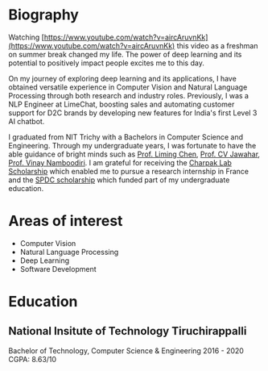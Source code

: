 # Biography

Watching [https://www.youtube.com/watch?v=aircAruvnKk](https://www.youtube.com/watch?v=aircAruvnKk) this video as a freshman on summer break changed my life. The power of deep learning and its potential to positively impact people excites me to this day.

On my journey of exploring deep learning and its applications, I have obtained versatile experience in Computer Vision and Natural Language Processing through both research and industry roles. Previously, I was a NLP Engineer at LimeChat, boosting sales and automating customer support for D2C brands by developing new features for India's first Level 3 AI chatbot.

I graduated from NIT Trichy with a Bachelors in Computer Science and Engineering. Through my undergraduate years, I was fortunate to have the able guidance of bright minds such as [Prof. Liming Chen](https://sites.google.com/view/limingchen/accueil), [Prof. CV Jawahar](https://faculty.iiit.ac.in/~jawahar/), [Prof. Vinay Namboodiri](https://vinaypn.github.io/). I am grateful for receiving the [Charpak Lab Scholarship](https://www.inde.campusfrance.org/charpak-lab-scholarship) which enabled me to pursue a research internship in France and the [SPDC scholarship](https://mea.gov.in/spdc.htm) which funded part of my undergraduate education.

# Areas of interest
- Computer Vision
- Natural Language Processing
- Deep Learning
- Software Development

# Education

## National Insitute of Technology Tiruchirappalli
Bachelor of Technology, Computer Science & Engineering
2016 - 2020
CGPA: 8.63/10